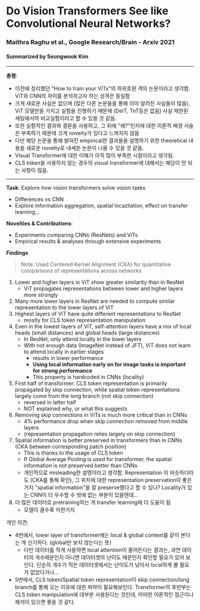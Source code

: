 # Do Vision Transformers See like Convolutional Neural Networks?
### Maithra Raghu et al., Google Research/Brain - Arxiv 2021
#### Summarized by Seungwook Kim
---

**총평**:
* 이전에 정리했던 "How to train your VITs"의 하위호환 격의 논문이라고 생각함. ViT와 CNN의 차이를 분석하고자 하는 성격은 동일함
* 크게 새로운 사실은 없으며 (많은 다른 논문들을 통해 이미 알려진 사실들이 많음), ViT 모델만을 가지고 실험을 진행하기 때문에 (DeiT, TnT등은 없음) 사실 제한된 세팅에서의 비교실험이라고 할 수 있을 것 같음.
* 또한 실험적인 결과와 결론을 사용하고, 그 뒤에 "왜?"인지에 대한 이론적 배경 서술은 부족하기 때문에 크게 novelty가 있다고 느껴지지 않음
* 다만 해당 논문을 통해 밝혀진 empirical한 결과들을 설명하기 위한 theoretical 내용을 새로운 novelty로 내세운 논문이 나올 수 있을 것 같음.
* Visual Transformer에 대한 이해가 아직 많이 부족한 시점이라고 생각됨.  
* CLS token을 사용하지 않는 경우의 visual transformer에 대해서는 해당이 안 되는 사항이 많음.
---


**Task**: Explore how vision transformers solve vision tasks
* Differences vs CNN
* Explore information aggregation, spatial locazliation, effect on transfer learning...

**Novelties & Contributions**:
* Experiments comparing CNNs (ResNets) and ViTs 
* Empirical results & analyses through extensive experiments

**Findings**

> Note: Used Centered Kernel Alignment (CKA) for quantitative comparisons of representations across networks

1. Lower and higher layers in ViT show greater similarity than in ResNet
   * ViT propagates representations between lower and higher layers more strongly
2. Many more lower layers in ResNet are needed to compute similar representation to the lower layers of ViT
3. Highest layers of ViT have quite different representations to ResNet
   * mostly for CLS token representation manipulation
4. Even in the lowest layers of ViT, self-attention layers have a mix of local heads (small distances) and global heads (large distances)
   * In ResNet, only attend locally in the lower layers
   * With not enough data (ImageNet instead of JFT), ViT does not learn to attend locally in earlier stages
     * results in lower performance
     * **Using local information early on for image tasks is important for strong performance**
     * This property is hardcoded in CNNs (locality)
5. First half of transformer: CLS token representation is primarily propagated by skip connection, while spatial token representations largely come from the long branch (not skip connection)
   * reversed in latter half 
   * NOT explained why, or what this suggests
6. Removing skip connections in ViTs is much more critical than in CNNs
   * 4% performance drop when skip connection removed from middle layers
   * (representation propagation relies largely on skip connection)
7. Spatial information is better preserved in transformers than in CNNs (CKA between corresponding patch position)
   * This is thanks to the usage of CLS token
   * If Global Average Pooling is used for transformer, the spatial information is not preserved better than CNNs 
   * 개인적으로 misleading한 설명이라고 생각함. Representation 이 비슷하더라도 (CKA를 통해 확인), 그 위치에 대한 representation preservation이 좋은거지 "spatial information"을 잘 preserve했다고 할 수 있나? Locality가 있는 CNN이 더 우수할 수 밖에 없는 부분이 있을텐데...
8. 더 많은 데이터로 pretraining하는 게 transfer learning에 더 도움이 됨
   * 모델이 클수록 마찬가지

개인 의견:
* 4번에서, lower layer of transformer에는 local & global context를 같이 본다는 게 신기하다. (global만 보지 않는다는 뜻)
  * 다만 데이터를 적게 사용하면 local attention이 줄어든다는 결과는, 과연 데이터의 개수때문인지 아니면 데이터셋의 난이도 때문인지 확인할 필요가 있어 보인다. 단순히 개수가 적은 데이터셋에서는 난이도가 낮아서 local하게 볼 필요가 없었다거나...
* 5번에서, CLS token/Spatial token representation이 skip connection/long branch를 통해 오는 이유에 대한 파악이 필요해보인다. Transformer의 후반부는 CLS token manipulation에 대부분 사용된다는 것인데, 어떠한 이론적인 접근이나 해석이 있으면 좋을 것 같다.
